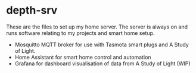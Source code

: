# depth-srv

These are the files to set up my home server. The server is always on and runs software relating to my projects and smart home setup.

- Mosquitto MQTT broker for use with Tasmota smart plugs and A Study of Light.
- Home Assistant for smart home control and automation
- Grafana for dashboard visualisation of data from A Study of Light (WIP)